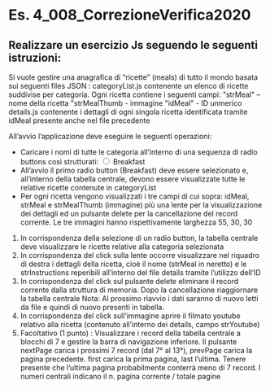 # Es. 4_008_CorrezioneVerifica2020
## Realizzare un esercizio Js seguendo le seguenti istruzioni:
Si vuole gestire una anagrafica di “ricette” (meals) di tutto il mondo basata sui seguenti files JSON : 
 categoryList.js contenente un elenco di ricette suddivise per categoria. Ogni ricetta contiene i seguenti campi:          "strMeal" – nome della ricetta          "strMealThumb - immagine          "idMeal"  - ID unmerico details.js contenente i dettagli di ogni singola ricetta identificata tramite idMeal presente anche nel file precedente 
 
All’avvio l’applicazione deve eseguire le seguenti operazioni: 
- Caricare i nomi di tutte le categoria all’interno di una sequenza di radio buttons così strutturati: <input type="radio" name="category" value="Breakfast"> <span> Breakfast </span> <br> 
- All’avvio il primo radio button (Breakfast) deve essere selezionato e, all’interno della tabella centrale, devono essere visualizzate tutte le relative ricette contenute in categoryList 
- Per ogni ricetta vengono visualizzati i tre campi di cui sopra: idMeal, strMeal e  strMealThumb (immagine) più una lente per la visualizzazione dei dettagli ed un pulsante delete per la cancellazione del record corrente. Le tre immagini hanno rispettivamente larghezza 55, 30, 30
 
 
1. In corrispondenza della selezione di un radio button, la tabella centrale deve visualizzare le ricette relative alla categoria selezionata 
2. In corrispondenza del click sulla lente occorre visualizzare nel riquadro di destra i dettagli della ricetta, cioè il nome (strMeal in neretto) e le strInstructions reperibili all’interno del file details tramite l’utilizzo dell’ID 
3. In corrispondenza del click sul pulsante delete eliminare il record corrente dalla struttura di memoria. Dopo la cancellazione riaggiornare la tabella centrale Nota: Al prossimo riavvio i dati saranno di nuovo letti da file e quindi di nuovo presenti in tabella.
4. In corrispondenza del click sull’immagine aprire il filmato youtube relativo alla ricetta (contenuto all’interno dei details, campo strYoutube) 
5. Facoltativo (1 punto) : Visualizzare i record della tabella centrale a blocchi di 7 e gestire la barra di navigazione inferiore. Il pulsante nextPage carica i prossimi 7 record (dal 7° al 13°), prevPage carica la pagina precedente. first carica la prima pagina, last l’ultima. Tenere presente che l’ultima pagina probabilmente conterrà meno di 7 record. I numeri centrali indicano il n. pagina corrente / totale pagine 
